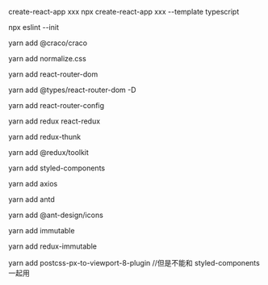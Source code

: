 <!--
 * @Author: caizhihao
 * @Date: 2023-02-10 15:43:24
 * @LastEditors: caizhihao 177745994@qq.com
 * @LastEditTime: 2023-06-07 14:23:04
 * @FilePath: \react\react-cocashy-pay\react项目初始化.md
 * @Description:
 *
-->

create-react-app xxx
npx create-react-app xxx --template typescript

npx eslint --init

yarn add @craco/craco

yarn add normalize.css

yarn add react-router-dom

yarn add @types/react-router-dom -D

yarn add react-router-config

yarn add redux react-redux

yarn add redux-thunk

yarn add @redux/toolkit

yarn add styled-components

yarn add axios

yarn add antd

yarn add @ant-design/icons

yarn add immutable

yarn add redux-immutable

yarn add postcss-px-to-viewport-8-plugin //但是不能和 styled-components 一起用
